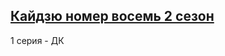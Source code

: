 ## [Кайдзю номер восемь 2 сезон](https://smotret-anime.online/catalog/kaijuu-8-gou-2nd-season-36878)
1 серия - ДК

